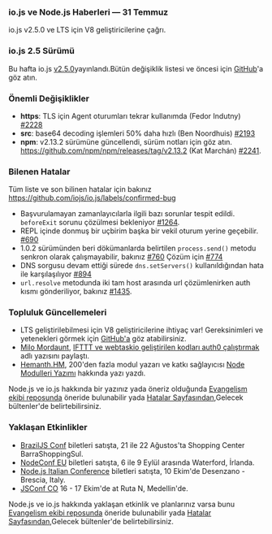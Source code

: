 ### io.js ve Node.js Haberleri — 31 Temmuz
io.js v2.5.0 ve LTS için V8 geliştiricilerine çağrı.

### io.js 2.5 Sürümü

Bu hafta io.js [v2.5.0](https://iojs.org/dist/v2.5.0/)yayınlandı.Bütün değişiklik listesi ve öncesi için [GitHub](https://github.com/nodejs/io.js/blob/master/CHANGELOG.md)'a göz atın.

### Önemli Değişiklikler

* **https**: TLS için Agent oturumları tekrar kullanımda (Fedor Indutny) [#2228](https://github.com/nodejs/io.js/pull/2228)
* **src**: base64 decoding işlemleri 50% daha hızlı (Ben Noordhuis) [#2193](https://github.com/nodejs/io.js/pull/2193)
* **npm**: v2.13.2 sürümüne güncellendi,  sürüm notları için göz atın. <https://github.com/npm/npm/releases/tag/v2.13.2> (Kat Marchán) [#2241](https://github.com/nodejs/io.js/pull/2241).

### Bilenen Hatalar

Tüm liste ve son bilinen hatalar için bakınız https://github.com/iojs/io.js/labels/confirmed-bug 

* Başvurulamayan zamanlayıcılarla ilgili bazı sorunlar tespit edildi. `beforeExit` sorunu çözülmesi bekleniyor  [#1264](https://github.com/iojs/io.js/issues/1264).
* REPL içinde donmuş bir uçbirim başka bir vekil oturum yerine geçebilir. [#690](https://github.com/iojs/io.js/issues/690)
* 1.0.2 sürümünden beri dökümanlarda belirtilen `process.send()` metodu senkron olarak çalışmayabilir, bakınız [#760](https://github.com/iojs/io.js/issues/760) Çözüm için [#774](https://github.com/iojs/io.js/issues/774)
* DNS sorgusu devam ettiği sürede `dns.setServers()` kullanıldığından hata ile karşılaşılıyor [#894](https://github.com/iojs/io.js/issues/894)
* `url.resolve` metodunda iki tam host arasında url çözümlenirken auth kısmı gönderiliyor, bakınız [#1435](https://github.com/iojs/io.js/issues/1435).

### Topluluk Güncellemeleri

* LTS geliştirilebilmesi için V8 geliştiricilerine ihtiyaç var! Gereksinimleri ve yetenekleri görmek için [GitHub'a](https://github.com/nodejs/LTS/issues/28) göz atabilirsiniz.
* [Milo Mordaunt](https://twitter.com/bananaoomarang),  [IFTTT ve webtaskio geliştirilen kodları auth0 çalıştırmak](https://auth0.com/blog/2015/07/28/if-this-then-node-dot-js-extending-ifttt-with-webtask-dot-io/?utm_source=io.js+and+Node.js+News&utm_medium=article) adlı yazısını paylaştı.
* [Hemanth.HM](https://twitter.com/gnumanth), 200'den fazla modul yazarı ve katkı sağlayıcısı [Node Modulleri Yazımı](http://h3manth.com/new/blog/2015/authoring-node-modules/?utm_source=io.js+and+Node.js+News&utm_medium=article) hakkında yazı yazdı.

 Node.js ve io.js hakkında bir yazınız yada öneriz olduğunda [Evangelism ekibi reposunda](https://github.com/nodejs/evangelism) öneride bulunabilir yada [Hatalar Sayfasından](https://github.com/nodejs/evangelism/issues),Gelecek bültenler'de belirtebilirsiniz.

### Yaklaşan Etkinlikler

* [BrazilJS Conf](http://braziljs.com.br/) biletleri satışta, 21 ile 22 Ağustos'ta Shopping Center BarraShoppingSul.
* [NodeConf EU](http://nodeconf.eu/) biletleri satışta, 6 ile 9 Eylül arasında Waterford, İrlanda.
* [Node.js Italian Conference](http://nodejsconf.it/) biletleri satışta, 10 Ekim'de Desenzano - Brescia, Italy.
* [JSConf CO](http://www.jsconf.co/) 16 - 17 Ekim'de at Ruta N, Medellin'de.


Node.js ve io.js hakkında yaklaşan etkinlik ve planlarınız varsa  bunu [Evangelism ekibi reposunda](https://github.com/nodejs/evangelism) öneride bulunabilir yada [Hatalar Sayfasından](https://github.com/nodejs/evangelism/issues),Gelecek bültenler'de belirtebilirsiniz.
